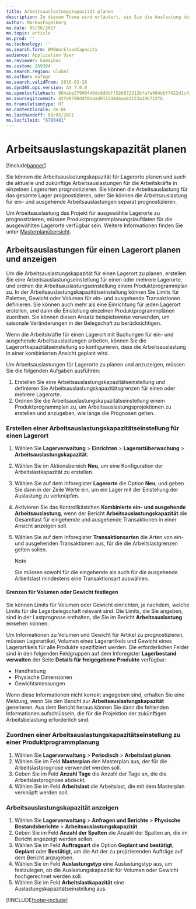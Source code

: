 ```yaml
---
title: Arbeitsauslastungskapazität planen
description: In diesem Thema wird erläutert, wie Sie die Auslastung der Mitarbeiter in einem Lager oder für ein ganzes Lager einrichten und einplanen.
author: MarkusFogelberg
ms.date: 05/26/2017
ms.topic: article
ms.prod: ''
ms.technology: ''
ms.search.form: WMSWorkloadCapacity
audience: Application User
ms.reviewer: kamaybac
ms.custom: 269384
ms.search.region: Global
ms.author: mafoge
ms.search.validFrom: 2016-02-28
ms.dyn365.ops.version: AX 7.0.0
ms.openlocfilehash: 004abe379004d0dc8d0bff526872312bfa7a994b0f7422d1c415927bbecc90ec
ms.sourcegitcommit: 42fe9790ddf0bdad911544deaa82123a396712fb
ms.translationtype: HT
ms.contentlocale: de-DE
ms.lasthandoff: 08/05/2021
ms.locfileid: "6780481"
---
```

# <a name="schedule-workload-capacity"></a>Arbeitsauslastungskapazität planen

[!include[banner](../includes/banner.md)]

Sie können die Arbeitsauslastungskapazität für Lagerorte planen und auch die aktuelle und zukünftige Arbeitsauslastungen für die Arbeitskräfte in einzelnen Lagerorten prognostizieren. Sie können die Arbeitsauslastung für das gesamte Lager prognostizieren, oder Sie können die Arbeitsauslastung für ein- und ausgehende Arbeitsauslastungen separat prognostizieren.

Um Arbeitsauslastung das Projekt für ausgewählte Lagerorte zu prognostizieren, müssen Produktprogrammplanungslaufdaten für die ausgewählten Lagerorte verfügbar sein. Weitere Informationen finden Sie unter [Masterplanübersicht](../master-planning/master-plans.md).

## <a name="schedule-and-view-workloads-for-a-warehouse"></a>Arbeitsauslastungen für einen Lagerort planen und anzeigen

Um die Arbeitsauslastungskapazität für einen Lagerort zu planen, erstellen Sie eine Arbeitsauslastungseinstellung für einen oder mehrere Lagerorte, und ordnen die Arbeitsauslastungseinstellung einem Produktprogrammplan zu. In der Arbeitsauslastungskapazitätseinstellung können Sie Limits für Paletten, Gewicht oder Volumen für ein- und ausgehende Transaktionen definieren. Sie können auch mehr als eine Einrichtung für jeden Lagerort erstellen, und dann die Einstellung einzelnen Produktprogrammplänen zuordnen. Sie können diesen Ansatz beispielsweise verwenden, um saisonale Veränderungen in der Belegschaft zu berücksichtigen.

Wenn die Arbeitskräfte für einen Lagerort mit Buchungen für ein- und ausgehende Arbeitsauslastungen arbeiten, können Sie die Lagerortkapazitätseinstellung so konfigurieren, dass die Arbeitsauslastung in einer kombinierten Ansicht geplant wird.

Um Arbeitsauslastungen für Lagerorte zu planen und anzuzeigen, müssen Sie die folgenden Aufgaben ausführen:

1. Erstellen Sie eine Arbeitsauslastungskapazitätseinstellung und definieren Sie Arbeitsauslastungskapazitätsgrenzen für einen oder mehrere Lagerorte.
2. Ordnen Sie die Arbeitsauslastungskapazitätseinstellung einem Produktprogrammplan zu, um Arbeitsauslastungsprojektionen zu erstellen und anzugeben, wie lange die Prognosen gelten.

### <a name="create-a-workload-capacity-setup-for-a-warehouse"></a>Erstellen einer Arbeitsauslastungskapazitätseinstellung für einen Lagerort

1. Wählen Sie **Lagerverwaltung** \> **Einrichten** \> **Lagerortüberwachung** \> **Arbeitsauslastungskapazität**.
2. Wählen Sie im Aktionsbereich **Neu**, um eine Konfiguration der Arbeitslastkapazität zu erstellen.
3. Wählen Sie auf dem Inforegister **Lagerorte** die Option **Neu**, und geben Sie dann in der Zeile Werte ein, um ein Lager mit der Einstellung der Auslastung zu verknüpfen.
4. Aktivieren Sie das Kontrollkästchen **Kombinierte ein- und ausgehende Arbeitsauslastung**, wenn der Bericht **Arbeitsauslastungskapazität** die Gesamtlast für eingehende und ausgehende Transaktionen in einer Ansicht anzeigen soll.
5. Wählen Sie auf dem Inforegister **Transaktionsarten** die Arten von ein- und ausgehenden Transaktionen aus, für die die Arbeitslastgrenzen gelten sollen.

    > [!NOTE]
    > Sie müssen sowohl für die eingehende als auch für die ausgehende Arbeitslast mindestens eine Transaktionsart auswählen.

#### <a name="define-limits-for-volume-or-weight"></a>Grenzen für Volumen oder Gewicht festlegen

Sie können Limits für Volumen oder Gewicht einrichten, je nachdem, welche Limits für die Lagerbelegschaft relevant sind. Die Limits, die Sie angeben, sind in der Lastprognose enthalten, die Sie im Bericht **Arbeitsauslastung** einsehen können.

Um Informationen zu Volumen und Gewicht für Artikel zu prognostizieren, müssen Lagerartikel, Volumen eines Lagerartikels und Gewicht eines Lagerartikels für alle Produkte spezifiziert werden. Die erforderlichen Felder sind in den folgenden Feldgruppen auf dem Inforegister **Lagerbestand verwalten** der Seite **Details für freigegebene Produkte** verfügbar:

- Handhabung
- Physische Dimensionen
- Gewichtsmessungen

Wenn diese Informationen nicht korrekt angegeben sind, erhalten Sie eine Meldung, wenn Sie den Bericht zur **Arbeitsauslastungskapazität** generieren. Aus dem Bericht heraus können Sie dann die fehlenden Informationen aufschlüsseln, die für die Projektion der zukünftigen Arbeitsbelastung erforderlich sind.

### <a name="associate-a-workload-capacity-setup-with-a-master-plan"></a>Zuordnen einer Arbeitsauslastungskapazitätseinstellung zu einer Produktprogrammplanung

1. Wählen Sie **Lagerverwaltung** \> **Periodisch** \> **Arbeitslast planen**.
2. Wählen Sie im Feld **Masterplan** den Masterplan aus, der für die Arbeitslastprognose verwendet werden soll.
3. Geben Sie im Feld **Anzahl Tage** die Anzahl der Tage an, die die Arbeitslastprognose abdeckt.
4. Wählen Sie im Feld **Arbeitslast** die Arbeitslast, die mit dem Masterplan verknüpft werden soll.

### <a name="view-workload-capacity"></a>Arbeitsauslastungskapazität anzeigen

1. Wählen Sie **Lagerverwaltung** \> **Anfragen und Berichte** \> **Physische Bestandsberichte** \> **Arbeitsauslastungskapazität**.
2. Geben Sie im Feld **Anzahl der Spalten** die Anzahl der Spalten an, die im Bericht angezeigt werden sollen.
3. Wählen Sie im Feld **Auftragsart** die Option **Geplant und bestätigt**, **Geplant** oder **Bestätigt**, um die Art der zu projizierenden Aufträge auf dem Bericht anzugeben.
4. Wählen Sie im Feld **Auslastungstyp** eine Auslastungstyp aus, um festzulegen, ob die Auslastungskapazität für Volumen oder Gewicht hochgerechnet werden soll.
5. Wählen Sie im Feld **Arbeitslastkapazität** eine Auslastungskapazitätseinstellung aus.


[!INCLUDE[footer-include](../../includes/footer-banner.md)]